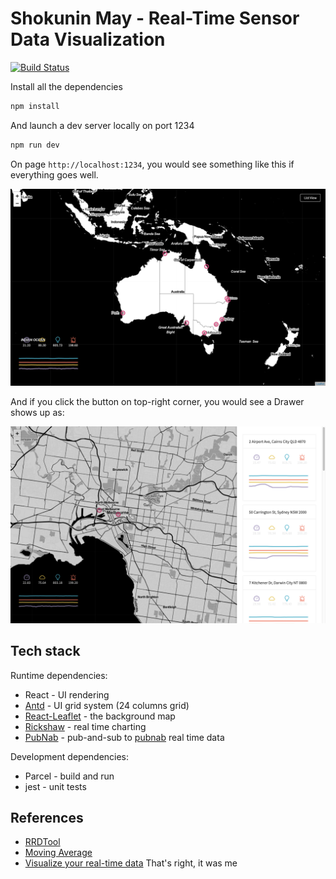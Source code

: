 # Shokunin May - Real-Time Sensor Data Visualization

[![Build Status](https://travis-ci.org/abruzzi/shokunin-may.svg?branch=master)](https://travis-ci.org/abruzzi/shokunin-may)

Install all the dependencies

```sh
npm install
```

And launch a dev server locally on port 1234

```sh
npm run dev
```

On page `http://localhost:1234`, you would see something like this if everything goes well.

![Map with popup](/screenshots/map-with-pupup.png)

And if you click the button on top-right corner, you would see a Drawer shows up as:

![Map with drawer](/screenshots/map-with-drawer.png)

## Tech stack

Runtime dependencies:

- React - UI rendering
- [Antd](https://ant.design/) - UI grid system (24 columns grid)
- [React-Leaflet](https://github.com/PaulLeCam/react-leaflet) - the background map
- [Rickshaw](https://github.com/shutterstock/rickshaw) - real time charting
- [PubNab](https://github.com/pubnub/react) - pub-and-sub to [pubnab](https://www.pubnub.com/) real time data

Development dependencies:

- Parcel - build and run
- jest - unit tests

## References

- [RRDTool](https://en.wikipedia.org/wiki/RRDtool)
- [Moving Average](https://en.wikipedia.org/wiki/Moving_average)
- [Visualize your real-time data](https://itnext.io/visualize-your-real-time-data-c8f17fe65dde) That's right, it was me
